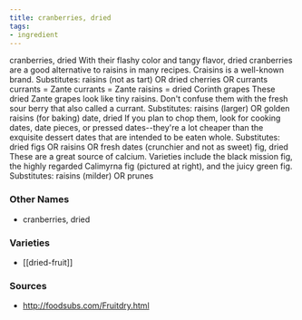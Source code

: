 ```yaml
---
title: cranberries, dried
tags:
- ingredient
---
```

cranberries, dried With their flashy color and tangy flavor, dried cranberries are a good alternative to raisins in many recipes. Craisins is a well-known brand. Substitutes: raisins (not as tart) OR dried cherries OR currants currants = Zante currants = Zante raisins = dried Corinth grapes These dried Zante grapes look like tiny raisins. Don't confuse them with the fresh sour berry that also called a currant. Substitutes: raisins (larger) OR golden raisins (for baking) date, dried If you plan to chop them, look for cooking dates, date pieces, or pressed dates--they're a lot cheaper than the exquisite dessert dates that are intended to be eaten whole. Substitutes: dried figs OR raisins OR fresh dates (crunchier and not as sweet) fig, dried These are a great source of calcium. Varieties include the black mission fig, the highly regarded Calimyrna fig (pictured at right), and the juicy green fig. Substitutes: raisins (milder) OR prunes

### Other Names

* cranberries, dried

### Varieties

* [[dried-fruit]]

### Sources
* http://foodsubs.com/Fruitdry.html
